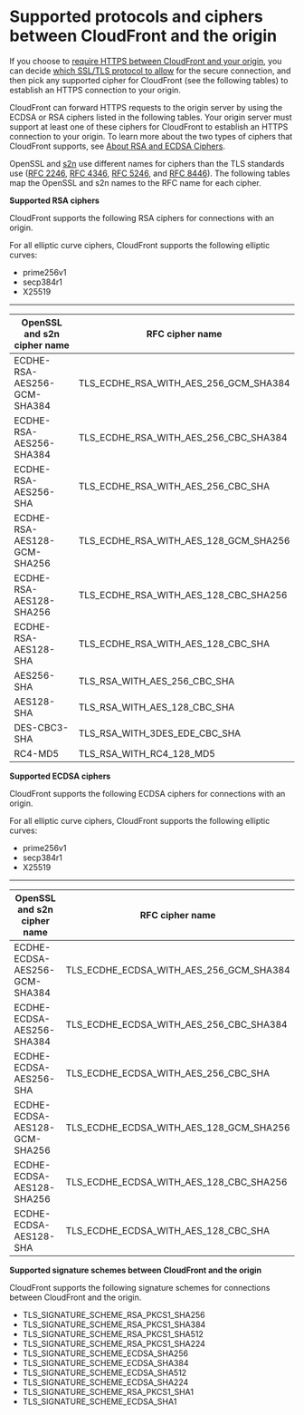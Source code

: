# Supported protocols and ciphers between CloudFront and the origin<a name="secure-connections-supported-ciphers-cloudfront-to-origin"></a>

If you choose to [require HTTPS between CloudFront and your origin](https://docs.aws.amazon.com/AmazonCloudFront/latest/DeveloperGuide/distribution-web-values-specify.html#DownloadDistValuesOriginProtocolPolicy), you can decide [which SSL/TLS protocol to allow](https://docs.aws.amazon.com/AmazonCloudFront/latest/DeveloperGuide/distribution-web-values-specify.html#DownloadDistValuesOriginSSLProtocols) for the secure connection, and then pick any supported cipher for CloudFront \(see the following tables\) to establish an HTTPS connection to your origin\.

CloudFront can forward HTTPS requests to the origin server by using the ECDSA or RSA ciphers listed in the following tables\. Your origin server must support at least one of these ciphers for CloudFront to establish an HTTPS connection to your origin\. To learn more about the two types of ciphers that CloudFront supports, see [ About RSA and ECDSA Ciphers](using-https-cloudfront-to-custom-origin.md#using-https-cloudfront-to-origin-about-ciphers)\.

OpenSSL and [s2n](https://github.com/awslabs/s2n) use different names for ciphers than the TLS standards use \([RFC 2246](https://tools.ietf.org/html/rfc2246), [RFC 4346](https://tools.ietf.org/html/rfc4346), [RFC 5246](https://tools.ietf.org/html/rfc5246), and [RFC 8446](https://tools.ietf.org/html/rfc8446)\)\. The following tables map the OpenSSL and s2n names to the RFC name for each cipher\.

**Supported RSA ciphers**

CloudFront supports the following RSA ciphers for connections with an origin\.

For all elliptic curve ciphers, CloudFront supports the following elliptic curves:
+ prime256v1
+ secp384r1
+ X25519


****  

| OpenSSL and s2n cipher name | RFC cipher name | 
| --- | --- | 
|  ECDHE\-RSA\-AES256\-GCM\-SHA384  |  TLS\_ECDHE\_RSA\_WITH\_AES\_256\_GCM\_SHA384  | 
|  ECDHE\-RSA\-AES256\-SHA384  |  TLS\_ECDHE\_RSA\_WITH\_AES\_256\_CBC\_SHA384  | 
|  ECDHE\-RSA\-AES256\-SHA  |  TLS\_ECDHE\_RSA\_WITH\_AES\_256\_CBC\_SHA  | 
|  ECDHE\-RSA\-AES128\-GCM\-SHA256  |  TLS\_ECDHE\_RSA\_WITH\_AES\_128\_GCM\_SHA256  | 
|  ECDHE\-RSA\-AES128\-SHA256  |  TLS\_ECDHE\_RSA\_WITH\_AES\_128\_CBC\_SHA256  | 
|  ECDHE\-RSA\-AES128\-SHA  |  TLS\_ECDHE\_RSA\_WITH\_AES\_128\_CBC\_SHA  | 
|  AES256\-SHA  |  TLS\_RSA\_WITH\_AES\_256\_CBC\_SHA  | 
|  AES128\-SHA  |  TLS\_RSA\_WITH\_AES\_128\_CBC\_SHA  | 
|  DES\-CBC3\-SHA   |  TLS\_RSA\_WITH\_3DES\_EDE\_CBC\_SHA   | 
|  RC4\-MD5  |  TLS\_RSA\_WITH\_RC4\_128\_MD5  | 

**Supported ECDSA ciphers**

CloudFront supports the following ECDSA ciphers for connections with an origin\.

For all elliptic curve ciphers, CloudFront supports the following elliptic curves:
+ prime256v1
+ secp384r1
+ X25519


****  

| OpenSSL and s2n cipher name | RFC cipher name | 
| --- | --- | 
|  ECDHE\-ECDSA\-AES256\-GCM\-SHA384  |  TLS\_ECDHE\_ECDSA\_WITH\_AES\_256\_GCM\_SHA384  | 
|  ECDHE\-ECDSA\-AES256\-SHA384  |  TLS\_ECDHE\_ECDSA\_WITH\_AES\_256\_CBC\_SHA384  | 
|  ECDHE\-ECDSA\-AES256\-SHA  |  TLS\_ECDHE\_ECDSA\_WITH\_AES\_256\_CBC\_SHA  | 
|  ECDHE\-ECDSA\-AES128\-GCM\-SHA256  |  TLS\_ECDHE\_ECDSA\_WITH\_AES\_128\_GCM\_SHA256  | 
|  ECDHE\-ECDSA\-AES128\-SHA256  |  TLS\_ECDHE\_ECDSA\_WITH\_AES\_128\_CBC\_SHA256  | 
|  ECDHE\-ECDSA\-AES128\-SHA  |  TLS\_ECDHE\_ECDSA\_WITH\_AES\_128\_CBC\_SHA  | 

**Supported signature schemes between CloudFront and the origin**

CloudFront supports the following signature schemes for connections between CloudFront and the origin\.
+ TLS\_SIGNATURE\_SCHEME\_RSA\_PKCS1\_SHA256
+ TLS\_SIGNATURE\_SCHEME\_RSA\_PKCS1\_SHA384
+ TLS\_SIGNATURE\_SCHEME\_RSA\_PKCS1\_SHA512
+ TLS\_SIGNATURE\_SCHEME\_RSA\_PKCS1\_SHA224
+ TLS\_SIGNATURE\_SCHEME\_ECDSA\_SHA256
+ TLS\_SIGNATURE\_SCHEME\_ECDSA\_SHA384
+ TLS\_SIGNATURE\_SCHEME\_ECDSA\_SHA512
+ TLS\_SIGNATURE\_SCHEME\_ECDSA\_SHA224
+ TLS\_SIGNATURE\_SCHEME\_RSA\_PKCS1\_SHA1
+ TLS\_SIGNATURE\_SCHEME\_ECDSA\_SHA1
